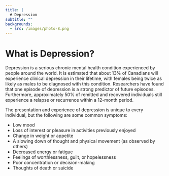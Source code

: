 ```yaml
---
title: |
  # Depression
subtitle: ""
backgrounds:
  - src: /images/photo-8.png
---
```


# What is Depression?

Depression is a serious chronic mental health condition experienced by people around the world. It is estimated that about 13% of Canadians will experience clinical depression in their lifetime, with females being twice as likely as males to be diagnosed with this condition. Researchers have found that one episode of depression is a strong predictor of future episodes. Furthermore, approximately 50% of remitted and recovered individuals still experience a relapse or recurrence within a 12-month period.

The presentation and experience of depression is unique to every individual, but the following are some common symptoms:

- Low mood
- Loss of interest or pleasure in activities previously enjoyed
- Change in weight or appetite
- A slowing down of thought and physical movement (as observed by others)
- Decreased energy or fatigue
- Feelings of worthlessness, guilt, or hopelessness
- Poor concentration or decision-making
- Thoughts of death or suicide
